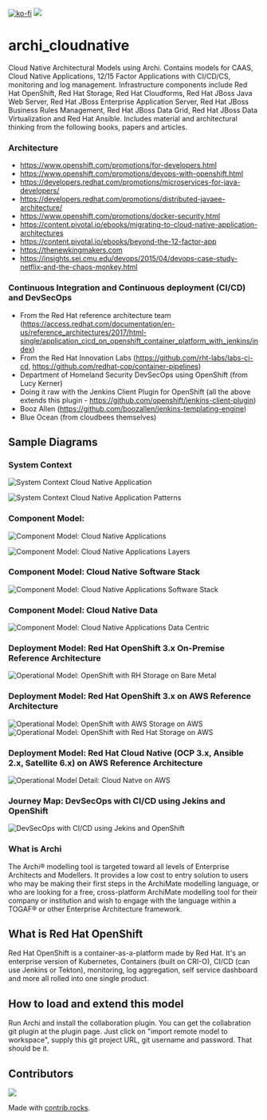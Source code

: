 [![ko-fi](https://ko-fi.com/img/githubbutton_sm.svg)](https://ko-fi.com/R6R31NMRD)
<img referrerpolicy="no-referrer-when-downgrade" src="https://static.scarf.sh/a.png?x-pxid=14395eb9-5322-439b-a38b-53ca4ce6c5d8" />

# archi_cloudnative
Cloud Native Architectural Models using Archi. Contains models for CAAS, Cloud Native Applications, 12/15 Factor Applications with CI/CD/CS, monitoring and log management. Infrastructure components include Red Hat OpenShift, Red Hat Storage, Red Hat Cloudforms, Red Hat JBoss Java Web Server, Red Hat JBoss Enterprise Application Server, Red Hat JBoss Business Rules Management, Red Hat JBoss Data Grid, Red Hat JBoss Data Virtualization and Red Hat Ansible.  Includes material and architectural thinking from the following books, papers and articles.


### Architecture
* https://www.openshift.com/promotions/for-developers.html
* https://www.openshift.com/promotions/devops-with-openshift.html
* https://developers.redhat.com/promotions/microservices-for-java-developers/
* https://developers.redhat.com/promotions/distributed-javaee-architecture/
* https://www.openshift.com/promotions/docker-security.html
* https://content.pivotal.io/ebooks/migrating-to-cloud-native-application-architectures
* https://content.pivotal.io/ebooks/beyond-the-12-factor-app
* https://thenewkingmakers.com
* https://insights.sei.cmu.edu/devops/2015/04/devops-case-study-netflix-and-the-chaos-monkey.html

### Continuous Integration and Continuous deployment (CI/CD) and DevSecOps
* From the Red Hat reference architecture team (https://access.redhat.com/documentation/en-us/reference_architectures/2017/html-single/application_cicd_on_openshift_container_platform_with_jenkins/index)
* From the Red Hat Innovation Labs (https://github.com/rht-labs/labs-ci-cd, https://github.com/redhat-cop/container-pipelines)
* Department of Homeland Security DevSecOps using OpenShift (from Lucy Kerner)
* Doing it raw with the Jenkins Client Plugin for OpenShift (all the above extends this plugin - https://github.com/openshift/jenkins-client-plugin)
* Booz Allen (https://github.com/boozallen/jenkins-templating-engine)
* Blue Ocean (from cloudbees themselves)

## Sample Diagrams
### System Context
![System Context Cloud Native Application](https://github.com/alberttwong/archi_cloudnative/blob/master/images_docs/System%20Context:%20Cloud%20Native%20Applications.png)

![System Context Cloud Native Application Patterns](https://github.com/alberttwong/archi_cloudnative/blob/master/images_docs/System%20Context:%20Cloud%20Native%20Application%20Patterns.png)

### Component Model:
![Component Model: Cloud Native Applications](https://github.com/alberttwong/archi_cloudnative/blob/master/images_docs/Component%20Model:%20Cloud%20Native%20Applications.png)

![Component Model: Cloud Native Applications Layers](https://github.com/alberttwong/archi_cloudnative/blob/master/images_docs/Component%20Model:%20Cloud%20Native%20Applications%20Layers%20with%20Mobile%2C%20Workflow%2C%20Rules.png)

### Component Model: Cloud Native Software Stack
![Component Model: Cloud Native Applications Software Stack](https://github.com/alberttwong/archi_cloudnative/blob/master/images_docs/Component%20Model:%20Cloud%20Native%20Applications%20Software.png)

### Component Model: Cloud Native Data
![Component Model: Cloud Native Applications Data Centric](https://github.com/alberttwong/archi_cloudnative/blob/master/images_docs/Component%20Model:%20Cloud%20Native%20Applications%20Data%20Centric.png)

### Deployment Model: Red Hat OpenShift 3.x On-Premise Reference Architecture
![Operational Model: OpenShift with RH Storage on Bare Metal](https://github.com/alberttwong/archi_cloudnative/blob/master/images_docs/Operational%20Model:%20Data%20Center%20View%20On-Prem%20Reference%20Architecture%20(OCP%2C%20CF%2C%20CNS).png)

### Deployment Model: Red Hat OpenShift 3.x on AWS Reference Architecture
![Operational Model: OpenShift with AWS Storage on AWS](https://github.com/alberttwong/archi_cloudnative/blob/master/images_docs/Operational%20Model:%20Data%20Center%20View%20AWS%20Reference%20Architecture.png)
![Operational Model: OpenShift with Red Hat Storage on AWS](https://github.com/alberttwong/archi_cloudnative/blob/master/images_docs/Operational%20Model:%20Data%20Center%20View%20AWS%20Reference%20Architecture%20(OCP%2C%20CF%2C%20CNS).png)

### Deployment Model: Red Hat Cloud Native (OCP 3.x, Ansible 2.x, Satellite 6.x) on AWS Reference Architecture
![Operational Model Detail: Cloud Natve on AWS](https://github.com/alberttwong/archi_cloudnative/blob/master/images_docs/Operational%20Model:%20Data%20Center%20View%20Detail.png)

### Journey Map: DevSecOps with CI/CD using Jekins and OpenShift
![DevSecOps with CI/CD using Jekins and OpenShift](https://github.com/alberttwong/archi_cloudnative/blob/master/images_docs/Continuous%20Integration%20and%20Continuous%20Deployment%20(DevSecOps)%20Detail%20on%20OpenShift%20with%20Jenkins.png)

### What is Archi
The Archi® modelling tool is targeted toward all levels of Enterprise Architects and Modellers. It provides a low cost to entry solution to users who may be making their first steps in the ArchiMate modelling language, or who are looking for a free, cross-platform ArchiMate modelling tool for their company or institution and wish to engage with the language within a TOGAF® or other Enterprise Architecture framework.

## What is Red Hat OpenShift
Red Hat OpenShift is a container-as-a-platform made by Red Hat.   It's an enterprise version of Kubernetes, Containers (built on CRI-O), CI/CD (can use Jenkins or Tekton), monitoring, log aggregation, self service dashboard and more all rolled into one single product. 

## How to load and extend this model 
Run Archi and install the collaboration plugin.  You can get the collabration git plugin at the plugin page.   Just click on "import remote model to workspace", supply this git project URL, git username and password.  That should be it.

## Contributors
<a href="https://github.com/alberttwong/archi_cloudnative/graphs/contributors">
  <img src="https://contrib.rocks/image?repo=alberttwong/archi_cloudnative" />
</a>

Made with [contrib.rocks](https://contrib.rocks).
